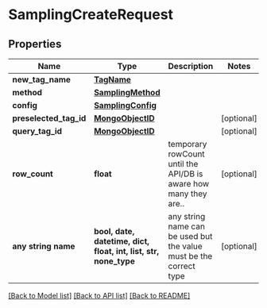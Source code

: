 # SamplingCreateRequest


## Properties
Name | Type | Description | Notes
------------ | ------------- | ------------- | -------------
**new_tag_name** | [**TagName**](TagName.md) |  | 
**method** | [**SamplingMethod**](SamplingMethod.md) |  | 
**config** | [**SamplingConfig**](SamplingConfig.md) |  | 
**preselected_tag_id** | [**MongoObjectID**](MongoObjectID.md) |  | [optional] 
**query_tag_id** | [**MongoObjectID**](MongoObjectID.md) |  | [optional] 
**row_count** | **float** | temporary rowCount until the API/DB is aware how many they are.. | [optional] 
**any string name** | **bool, date, datetime, dict, float, int, list, str, none_type** | any string name can be used but the value must be the correct type | [optional]

[[Back to Model list]](../README.md#documentation-for-models) [[Back to API list]](../README.md#documentation-for-api-endpoints) [[Back to README]](../README.md)



